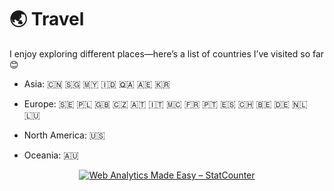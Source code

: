 <span id="travel"></span>

# 🌏  Travel

I enjoy exploring different places—here’s a list of countries I’ve visited so far 😊

- Asia: 🇨🇳 🇸🇬 🇲🇾 🇮🇩 🇶🇦 🇦🇪 🇰🇷

- Europe: 🇸🇪 🇵🇱 🇬🇧 🇨🇿 🇦🇹 🇮🇹 🇲🇨 🇫🇷 🇵🇹 🇪🇸 🇨🇭 🇧🇪 🇩🇪 🇳🇱 🇱🇺

- North America: 🇺🇸

- Oceania: 🇦🇺

<!-- Default Statcounter code for My Homepage https://sj-li.github.io/ -->
<div style="text-align: center;">
  <script type="text/javascript">
    var sc_project = 12120311;
    var sc_invisible = 0;
    var sc_security = "72f6f3a8";
    var sc_https = 1;
    var scJsHost = "https://";
    document.write("<sc" + "ript type='text/javascript' src='" + scJsHost + "statcounter.com/counter/counter.js'></" + "script>");
  </script>

  <noscript>
    <div style="display: inline-block;">
      <a title="Web Analytics Made Easy – StatCounter" href="https://statcounter.com/" target="_blank">
        <img class="statcounter"
             src="https://c.statcounter.com/12120311/0/72f6f3a8/0/"
             alt="Web Analytics Made Easy – StatCounter">
      </a>
    </div>
  </noscript>
</div>
<!-- End of Statcounter Code -->
